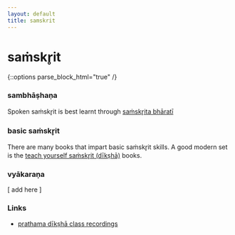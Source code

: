 ```yaml
---
layout: default
title: samskrit
---
```


# saṁskr̥it

{::options parse_block_html="true" /}

### sambhāṣhaṇa

Spoken saṁskr̥it is best learnt through [saṁskr̥ita bhāratī](https://samskritabharati.org)

### basic saṁskr̥it

There are many books that impart basic saṁskr̥it skills.
A good modern set is the [teach yourself saṁskr̥it (dīkṣhā)][diksha] books.

[diksha]: https://www.exoticindiaart.com/book/details/teach-yourself-sanskrit-set-of-8-books-NZL365/

### vyākaraṇa

[ add here ]

### Links

- [prathama dīkṣhā class recordings][pd]

[pd]: https://www.youtube.com/watch?v=NQ6CLekQJO0&list=PLWjpkY4mU2RD8URCGJFG5nZQcb_PKTW8-
